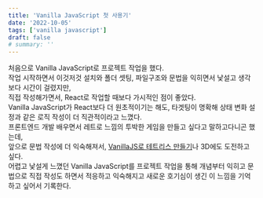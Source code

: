 ```yaml
---
title: 'Vanilla JavaScript 첫 사용기'
date: '2022-10-05'
tags: ['vanilla javascript']
draft: false
# summary: ''
---
```


처음으로 Vanilla JavaScript로 프로젝트 작업을 했다.  
작업 시작하면서 이것저것 설치와 폴더 셋팅, 파일구조와 문법을 익히면서 낯설고 생각보다 시간이 걸렸지만,  
직접 작성해가면서, React로 작업할 때보다 가시적인 점이 좋았다.  
Vanilla JavaScript가 React보다 더 원초적이기는 해도, 타겟팅이 명확해 상태 변화 설정과 같은 로직 작성이 더 직관적이라고 느꼈다.  
프론트엔드 개발 배우면서 레트로 느낌의 투박한 게임을 만들고 싶다고 말하고다니곤 했는데,  
앞으로 문법 작성에 더 익숙해져서, [VanillaJS로 테트리스 만들기](https://yjyoon-dev.github.io/project/2020/11/19/jsgame-tetris/)나 3D에도 도전하고싶다.  
어렵고 낯설게 느꼈던 Vanilla JavaScript를 프로젝트 작업을 통해 개념부터 익히고 문법으로 직접 작성도 하면서 적응하고 익숙해지고 새로운 호기심이 생긴 이 느낌을 기억하고 싶어서 기록한다.
